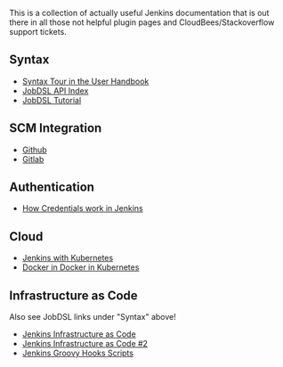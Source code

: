 This is a collection of actually useful Jenkins documentation that is out there in all 
those not helpful plugin pages and CloudBees/Stackoverflow support tickets.

## Syntax

- [Syntax Tour in the User Handbook](https://jenkins.io/doc/pipeline/tour/environment/)
- [JobDSL API Index](https://jenkinsci.github.io/job-dsl-plugin/#path/pipelineJob-parameters)
- [JobDSL Tutorial](https://github.com/jenkinsci/job-dsl-plugin/wiki/Tutorial---Using-the-Jenkins-Job-DSL)

## SCM Integration

- [Github](http://engineering.curalate.com/2016/09/29/programmatic-jenkins-jobs.html)
- [Gitlab](https://github.com/jenkinsci/gitlab-plugin)

## Authentication

- [How Credentials work in Jenkins](https://github.com/jenkinsci/credentials-plugin/blob/master/docs/user.adoc)

## Cloud

- [Jenkins with Kubernetes](https://github.com/jenkinsci/kubernetes-plugin)
- [Docker in Docker in Kubernetes](https://medium.com/hootsuite-engineering/building-docker-images-inside-kubernetes-42c6af855f25)

## Infrastructure as Code

Also see JobDSL links under "Syntax" above!

- [Jenkins Infrastructure as Code](https://fishi.devtail.io/weblog/2019/01/06/jenkins-as-code-part-1/)
- [Jenkins Infrastructure as Code #2](https://www.reddit.com/r/devops/comments/886xj8/is_it_possible_to_configure_jenkins_without_ever/)
- [Jenkins Groovy Hooks Scripts](http://tdongsi.github.io/blog/2017/12/30/groovy-hook-script-and-jenkins-configuration-as-code/)
